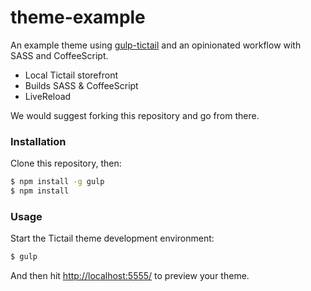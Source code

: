 # theme-example

An example theme using [gulp-tictail](https://github.com/tictail/gulp-tictail) and an opinionated workflow with SASS and CoffeeScript.

* Local Tictail storefront
* Builds SASS & CoffeeScript
* LiveReload

We would suggest forking this repository and go from there.


### Installation

Clone this repository, then:

```bash
$ npm install -g gulp
$ npm install
```


### Usage

Start the Tictail theme development environment:

```bash
$ gulp
```

And then hit [http://localhost:5555/](http://localhost:5555/) to preview your theme.
